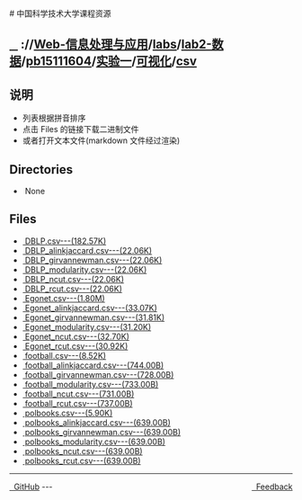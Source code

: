 
<head>
    <meta http-equiv="content-type" content="text/html; charset=utf-8">
    <link rel="stylesheet" href="https://use.fontawesome.com/releases/v5.8.1/css/all.css" integrity="sha384-50oBUHEmvpQ+1lW4y57PTFmhCaXp0ML5d60M1M7uH2+nqUivzIebhndOJK28anvf" crossorigin="anonymous">
    <title> 中国科学技术大学课程资源</title>
</head>
# 中国科学技术大学课程资源

<div>
  <h2>
    <a href="../index.html">&nbsp;&nbsp;<i class="fas fa-backward"></i>&nbsp;</a>
    :/<a href="../../../../../../../index.html"><i class="fas fa-home"></i></a>/<a href="../../../../../../index.html">Web-信息处理与应用</a>/<a href="../../../../../index.html">labs</a>/<a href="../../../../index.html">lab2-数据</a>/<a href="../../../index.html">pb15111604</a>/<a href="../../index.html">实验一</a>/<a href="../index.html">可视化</a>/<a href="index.html">csv</a>
  </h2>
</div>

## 说明
- 列表根据拼音排序
- 点击 Files 的链接下载二进制文件
- 或者打开文本文件(markdown 文件经过渲染)

<h2> Directories &nbsp; <a href="http://downgit.zhoudaxiaa.com/#/home?url=https://github.com/USTC-Resource/USTC-Course/tree/master/Web-信息处理与应用/labs/lab2-数据/pb15111604/实验一/可视化/csv" style="color:red;text-decoration:underline;" target="_black"><i class="fas fa-download"></i></a></h2>

<ul><li><i class="fas fa-meh"></i>&nbsp;None</li></ul>

## Files
<ul><li><a href="https://raw.githubusercontent.com/USTC-Resource/USTC-Course/master/Web-信息处理与应用/labs/lab2-数据/pb15111604/实验一/可视化/csv/DBLP.csv"><i class="fas fa-file"></i>&nbsp;DBLP.csv---(182.57K)</a></li>
<li><a href="https://raw.githubusercontent.com/USTC-Resource/USTC-Course/master/Web-信息处理与应用/labs/lab2-数据/pb15111604/实验一/可视化/csv/DBLP_alinkjaccard.csv"><i class="fas fa-file"></i>&nbsp;DBLP_alinkjaccard.csv---(22.06K)</a></li>
<li><a href="https://raw.githubusercontent.com/USTC-Resource/USTC-Course/master/Web-信息处理与应用/labs/lab2-数据/pb15111604/实验一/可视化/csv/DBLP_girvannewman.csv"><i class="fas fa-file"></i>&nbsp;DBLP_girvannewman.csv---(22.06K)</a></li>
<li><a href="https://raw.githubusercontent.com/USTC-Resource/USTC-Course/master/Web-信息处理与应用/labs/lab2-数据/pb15111604/实验一/可视化/csv/DBLP_modularity.csv"><i class="fas fa-file"></i>&nbsp;DBLP_modularity.csv---(22.06K)</a></li>
<li><a href="https://raw.githubusercontent.com/USTC-Resource/USTC-Course/master/Web-信息处理与应用/labs/lab2-数据/pb15111604/实验一/可视化/csv/DBLP_ncut.csv"><i class="fas fa-file"></i>&nbsp;DBLP_ncut.csv---(22.06K)</a></li>
<li><a href="https://raw.githubusercontent.com/USTC-Resource/USTC-Course/master/Web-信息处理与应用/labs/lab2-数据/pb15111604/实验一/可视化/csv/DBLP_rcut.csv"><i class="fas fa-file"></i>&nbsp;DBLP_rcut.csv---(22.06K)</a></li>
<li><a href="https://raw.githubusercontent.com/USTC-Resource/USTC-Course/master/Web-信息处理与应用/labs/lab2-数据/pb15111604/实验一/可视化/csv/Egonet.csv"><i class="fas fa-file"></i>&nbsp;Egonet.csv---(1.80M)</a></li>
<li><a href="https://raw.githubusercontent.com/USTC-Resource/USTC-Course/master/Web-信息处理与应用/labs/lab2-数据/pb15111604/实验一/可视化/csv/Egonet_alinkjaccard.csv"><i class="fas fa-file"></i>&nbsp;Egonet_alinkjaccard.csv---(33.07K)</a></li>
<li><a href="https://raw.githubusercontent.com/USTC-Resource/USTC-Course/master/Web-信息处理与应用/labs/lab2-数据/pb15111604/实验一/可视化/csv/Egonet_girvannewman.csv"><i class="fas fa-file"></i>&nbsp;Egonet_girvannewman.csv---(31.81K)</a></li>
<li><a href="https://raw.githubusercontent.com/USTC-Resource/USTC-Course/master/Web-信息处理与应用/labs/lab2-数据/pb15111604/实验一/可视化/csv/Egonet_modularity.csv"><i class="fas fa-file"></i>&nbsp;Egonet_modularity.csv---(31.20K)</a></li>
<li><a href="https://raw.githubusercontent.com/USTC-Resource/USTC-Course/master/Web-信息处理与应用/labs/lab2-数据/pb15111604/实验一/可视化/csv/Egonet_ncut.csv"><i class="fas fa-file"></i>&nbsp;Egonet_ncut.csv---(32.70K)</a></li>
<li><a href="https://raw.githubusercontent.com/USTC-Resource/USTC-Course/master/Web-信息处理与应用/labs/lab2-数据/pb15111604/实验一/可视化/csv/Egonet_rcut.csv"><i class="fas fa-file"></i>&nbsp;Egonet_rcut.csv---(30.92K)</a></li>
<li><a href="https://raw.githubusercontent.com/USTC-Resource/USTC-Course/master/Web-信息处理与应用/labs/lab2-数据/pb15111604/实验一/可视化/csv/football.csv"><i class="fas fa-file"></i>&nbsp;football.csv---(8.52K)</a></li>
<li><a href="https://raw.githubusercontent.com/USTC-Resource/USTC-Course/master/Web-信息处理与应用/labs/lab2-数据/pb15111604/实验一/可视化/csv/football_alinkjaccard.csv"><i class="fas fa-file"></i>&nbsp;football_alinkjaccard.csv---(744.00B)</a></li>
<li><a href="https://raw.githubusercontent.com/USTC-Resource/USTC-Course/master/Web-信息处理与应用/labs/lab2-数据/pb15111604/实验一/可视化/csv/football_girvannewman.csv"><i class="fas fa-file"></i>&nbsp;football_girvannewman.csv---(728.00B)</a></li>
<li><a href="https://raw.githubusercontent.com/USTC-Resource/USTC-Course/master/Web-信息处理与应用/labs/lab2-数据/pb15111604/实验一/可视化/csv/football_modularity.csv"><i class="fas fa-file"></i>&nbsp;football_modularity.csv---(733.00B)</a></li>
<li><a href="https://raw.githubusercontent.com/USTC-Resource/USTC-Course/master/Web-信息处理与应用/labs/lab2-数据/pb15111604/实验一/可视化/csv/football_ncut.csv"><i class="fas fa-file"></i>&nbsp;football_ncut.csv---(731.00B)</a></li>
<li><a href="https://raw.githubusercontent.com/USTC-Resource/USTC-Course/master/Web-信息处理与应用/labs/lab2-数据/pb15111604/实验一/可视化/csv/football_rcut.csv"><i class="fas fa-file"></i>&nbsp;football_rcut.csv---(737.00B)</a></li>
<li><a href="https://raw.githubusercontent.com/USTC-Resource/USTC-Course/master/Web-信息处理与应用/labs/lab2-数据/pb15111604/实验一/可视化/csv/polbooks.csv"><i class="fas fa-file"></i>&nbsp;polbooks.csv---(5.90K)</a></li>
<li><a href="https://raw.githubusercontent.com/USTC-Resource/USTC-Course/master/Web-信息处理与应用/labs/lab2-数据/pb15111604/实验一/可视化/csv/polbooks_alinkjaccard.csv"><i class="fas fa-file"></i>&nbsp;polbooks_alinkjaccard.csv---(639.00B)</a></li>
<li><a href="https://raw.githubusercontent.com/USTC-Resource/USTC-Course/master/Web-信息处理与应用/labs/lab2-数据/pb15111604/实验一/可视化/csv/polbooks_girvannewman.csv"><i class="fas fa-file"></i>&nbsp;polbooks_girvannewman.csv---(639.00B)</a></li>
<li><a href="https://raw.githubusercontent.com/USTC-Resource/USTC-Course/master/Web-信息处理与应用/labs/lab2-数据/pb15111604/实验一/可视化/csv/polbooks_modularity.csv"><i class="fas fa-file"></i>&nbsp;polbooks_modularity.csv---(639.00B)</a></li>
<li><a href="https://raw.githubusercontent.com/USTC-Resource/USTC-Course/master/Web-信息处理与应用/labs/lab2-数据/pb15111604/实验一/可视化/csv/polbooks_ncut.csv"><i class="fas fa-file"></i>&nbsp;polbooks_ncut.csv---(639.00B)</a></li>
<li><a href="https://raw.githubusercontent.com/USTC-Resource/USTC-Course/master/Web-信息处理与应用/labs/lab2-数据/pb15111604/实验一/可视化/csv/polbooks_rcut.csv"><i class="fas fa-file"></i>&nbsp;polbooks_rcut.csv---(639.00B)</a></li></ul>

---
<div style="text-decration:underline;display:inline">
  <a href="https://github.com/USTC-Resource/USTC-Course.git" target="_blank" rel="external"><i class="fab fa-github"></i>&nbsp; GitHub</a>
  <a href="mailto:&#122;huheqin1@gmail.com?subject=反馈与建议" style="float:right" target="_blank" rel="external"><i class="fas fa-envelope"></i>&nbsp; Feedback</a>
</div>
---


